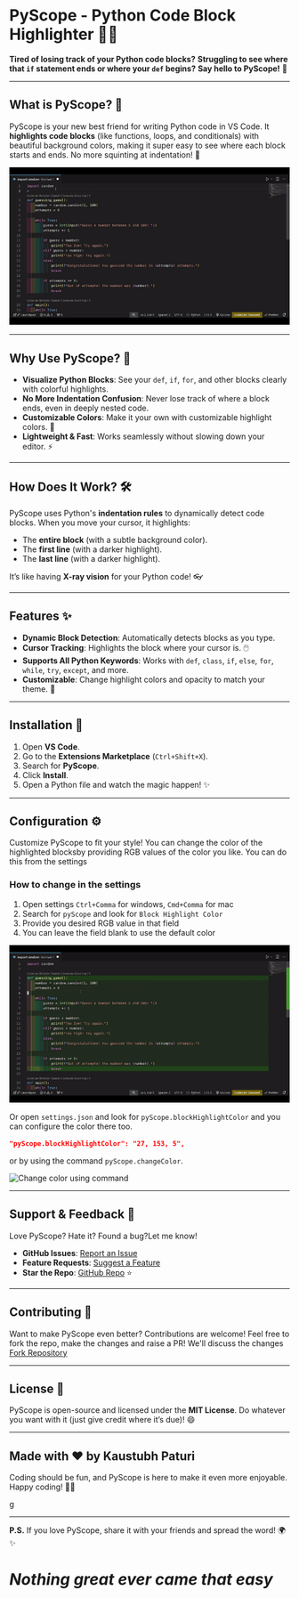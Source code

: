 # PyScope - Python Code Block Highlighter 🎨🐍

**Tired of losing track of your Python code blocks?**
**Struggling to see where that `if` statement ends or where your `def` begins?**
**Say hello to PyScope!** 🚀

---

## What is PyScope? 🤔

PyScope is your new best friend for writing Python code in VS Code. It **highlights code blocks** (like functions, loops, and conditionals) with beautiful background colors, making it super easy to see where each block starts and ends. No more squinting at indentation! 👀

![PyScope Walkthru](./images/samples/walk-thru.gif)

---

## Why Use PyScope? 🌟

- **Visualize Python Blocks**: See your `def`, `if`, `for`, and other blocks clearly with colorful highlights.
- **No More Indentation Confusion**: Never lose track of where a block ends, even in deeply nested code.
- **Customizable Colors**: Make it your own with customizable highlight colors. 🎨
- **Lightweight & Fast**: Works seamlessly without slowing down your editor. ⚡

---

## How Does It Work? 🛠️

PyScope uses Python's **indentation rules** to dynamically detect code blocks. When you move your cursor, it highlights:

- The **entire block** (with a subtle background color).
- The **first line** (with a darker highlight).
- The **last line** (with a darker highlight).

It’s like having **X-ray vision** for your Python code! 👓

---

## Features ✨

- **Dynamic Block Detection**: Automatically detects blocks as you type.
- **Cursor Tracking**: Highlights the block where your cursor is. 🖱️
- **Supports All Python Keywords**: Works with `def`, `class`, `if`, `else`, `for`, `while`, `try`, `except`, and more.
- **Customizable**: Change highlight colors and opacity to match your theme. 🎨

---

## Installation 🚀

1. Open **VS Code**.
2. Go to the **Extensions Marketplace** (`Ctrl+Shift+X`).
3. Search for **PyScope**.
4. Click **Install**.
5. Open a Python file and watch the magic happen! ✨

---

## Configuration ⚙️

Customize PyScope to fit your style!
You can change the color of the highlighted blocksby providing RGB values of the color you like. You can do this from the settings

### How to change in the settings

1. Open settings `Ctrl+Comma` for windows, `Cmd+Comma` for mac
2. Search for `pyScope` and look for `Block Highlight Color`
3. Provide you desired RGB value in that field
4. You can leave the field blank to use the default color

![Change color from settings](./images/samples/settings-color-change.gif)

Or open `settings.json` and look for `pyScope.blockHighlightColor` and you can configure the color there too.

```json
"pyScope.blockHighlightColor": "27, 153, 5",
```

or by using the command `pyScope.changeColor`.

![Change color using command](./images/samples/cmd-color-change.gif)

---

## Support & Feedback 💬

Love PyScope? Hate it? Found a bug?Let me know!

- **GitHub Issues**: [Report an Issue](https://github.com/pasturikaustubh/py-scope/issues)
- **Feature Requests**: [Suggest a Feature](https://github.com/pasturikaustubh/py-scope/discussions)
- **Star the Repo**: [GitHub Repo](https://github.com/pasturikaustubh/py-scope) ⭐

---

## Contributing 🤝

Want to make PyScope even better? Contributions are welcome!
Feel free to fork the repo, make the changes and raise a PR! We'll discuss the changes
[Fork Repository](https://github.com/paturikaustubh/py-scope/fork)

---

## License 📜

PyScope is open-source and licensed under the **MIT License**.
Do whatever you want with it (just give credit where it’s due)! 😄

---

## Made with ❤️ by Kaustubh Paturi

Coding should be fun, and PyScope is here to make it even more enjoyable.
Happy coding! 🎉🐍

g

---

**P.S.** If you love PyScope, share it with your friends and spread the word! 🌍✨

# ***__Nothing great ever came that easy__***
